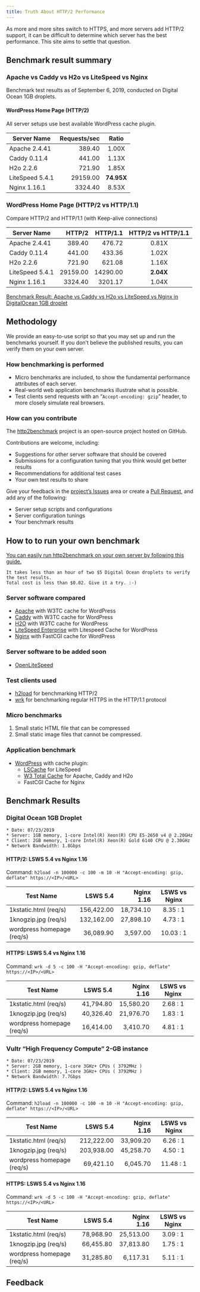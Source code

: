 ```yaml
---
title: Truth About HTTP/2 Performance
---
```


As more and more sites switch to HTTPS, and more servers add HTTP/2 support, it can be difficult to determine which server has the best performance. This site aims to settle that question.

## Benchmark result summary

### Apache vs Caddy vs H2o vs LiteSpeed vs Nginx
Benchmark test results as of September 6, 2019, conducted on Digital Ocean 1GB droplets.

#### WordPress Home Page (HTTP/2)
All server setups use best available WordPress cache plugin.

  Server Name   | Requests/sec | Ratio | 
----------------|-------------:|:-----:
Apache 2.4.41   |    389.40    |  1.00X
Caddy 0.11.4    |    441.00    |  1.13X
H2o 2.2.6       |    721.90    |  1.85X
LiteSpeed 5.4.1 |  29159.00    |  **74.95X**
Nginx 1.16.1    |   3324.40    |  8.53X

### WordPress Home Page (HTTP/2 vs HTTP/1.1)
Compare HTTP/2 and HTTP/1.1 (with Keep-alive connections)

  Server Name   |    HTTP/2    | HTTP/1.1   |  HTTP/2 vs HTTP/1.1   |
----------------|-------------:|-----------:|:---------------------:
Apache 2.4.41   |    389.40    |  476.72    |         0.81X
Caddy 0.11.4    |    441.00    |  433.36    |         1.02X
H2o 2.2.6       |    721.90    |  621.08    |         1.16X
LiteSpeed 5.4.1 |  29159.00    |  14290.00  |       **2.04X**
Nginx 1.16.1    |   3324.40    |  3201.17   |         1.04X

[Benchmark Result: Apache vs Caddy vs H2o vs LiteSpeed vs Nginx in DigitalOcean 1GB droplet](https://http2benchmark.org/results/benchmark-apache-caddy-h2o-litespeed-nginx-digitalocean.html)

## Methodology

We provide an easy-to-use script so that you may set up and run the benchmarks yourself. If you don’t believe the published results, you can verify them on your own server.

### How benchmarking is performed

*   Micro benchmarks are included, to show the fundamental performance attributes of each server.
*   Real-world web application benchmarks illustrate what is possible.
*   Test clients send requests with an “`Accept-encoding: gzip`” header, to more closely simulate real browsers.

### How can you contribute

The [http2benchmark](https://github.com/http2benchmark/http2benchmark) project is an open-source project hosted on GitHub. 

Contributions are welcome, including:

*   Suggestions for other server software that should be covered
*   Submissions for a configuration tuning that you think would get better results
*   Recommendations for additional test cases
*   Your own test results to share

Give your feedback in the [project’s Issues](https://github.com/http2benchmark/http2benchmark/issues) area or create a [Pull Request](https://github.com/http2benchmark/http2benchmark/pulls), and add any of the following: 

*   Server setup scripts and configurations
*   Server configuration tunings
*   Your benchmark results

## How to to run your own benchmark

[You can easily run http2benchmark on your own server by following this guide.](https://http2benchmark.org/guide.html)

    It takes less than an hour of two $5 Digital Ocean droplets to verify the test results.
    Total cost is less than $0.02. Give it a try. :-) 

### Server software compared

*   [Apache](http://httpd.apache.org/) with W3TC cache for WordPress
*   [Caddy](https://caddyserver.com/) with W3TC cache for WordPress
*   [H2O](https://h2o.examp1e.net/) with W3TC cache for WordPress
*   [LiteSpeed Enterprise](https://www.litespeedtech.com/products/litespeed-web-server)
    with Litespeed Cache for WordPress
*   [Nginx](http://nginx.org/)
    with FastCGI cache for WordPress

### Server software to be added soon

*   [OpenLiteSpeed](https://openlitespeed.org/)

### Test clients used

*   [h2load](https://nghttp2.org/documentation/h2load-howto.html) for benchmarking HTTP/2
*   [wrk](https://github.com/wg/wrk) for benchmarking regular HTTPS in the HTTP/1.1 protocol

### Micro benchmarks

1. Small static HTML file that can be compressed
2. Small static image files that cannot be compressed.

### Application benchmark

*   [WordPress](https://wordpress.org/) with cache plugin: 
    *   [LSCache](https://wordpress.org/plugins/litespeed-cache/) for LiteSpeed
    *   [W3 Total Cache](https://wordpress.org/plugins/w3-total-cache/) for Apache, Caddy and H2o
    *   FastCGI Cache for Nginx

## Benchmark Results

###   Digital Ocean 1GB Droplet
    * Date: 07/23/2019
    * Server: 1GB memory, 1-core Intel(R) Xeon(R) CPU E5-2650 v4 @ 2.20GHz
    * Client: 2GB memory, 1-core Intel(R) Xeon(R) Gold 6140 CPU @ 2.30GHz
    * Network Bandwidth: 1.8Gbps

#### HTTP/2: LSWS 5.4 vs Nginx 1.16  

Command: `h2load -n 100000 -c 100 -m 10 -H "Accept-encoding: gzip, deflate" https://<IP>/<URL>`

Test Name | LSWS 5.4    | Nginx 1.16 | LSWS vs Nginx
----------|------------:| ------------:|:-----:
1kstatic.html (req/s) | 156,422.00 | 18,734.10| 8.35 : 1
1knogzip.jpg (req/s) | 132,162.00 | 27,898.10| 4.73 : 1
wordpress homepage (req/s) | 36,089.90 | 3,597.00 | 10.03 : 1

#### HTTPS: LSWS 5.4 vs Nginx 1.16 

Command: `wrk -d 5 -c 100 -H "Accept-encoding: gzip, deflate" https://<IP>/<URL>`

Test Name | LSWS 5.4    | Nginx 1.16 | LSWS vs Nginx
----------|------------:| -----------:|:-----:
1kstatic.html (req/s) | 41,794.80 | 15,580.20 | 2.68 : 1
1knogzip.jpg (req/s) | 40,326.40 | 21,976.70 | 1.83 : 1
wordpress homepage (req/s) | 16,414.00 | 3,410.70 | 4.81 : 1

###   Vultr “High Frequency Compute” 2-GB instance
    * Date: 07/23/2019
    * Server: 2GB memory, 1-core 3GHz+ CPUs ( 3792MHz )
    * Client: 2GB memory, 1-core 3GHz+ CPUs ( 3792MHz )
    * Network Bandwidth: 7.7Gbps

#### HTTP/2: LSWS 5.4 vs Nginx 1.16 

Command: `h2load -n 100000 -c 100 -m 10 -H "Accept-encoding: gzip, deflate" https://<IP>/<URL>`

Test Name | LSWS 5.4    | Nginx 1.16 | LSWS vs Nginx
----------|------------:| -----------:|:-----:
1kstatic.html (req/s) | 212,222.00 | 33,909.20| 6.26 : 1
1knogzip.jpg (req/s) | 203,938.00 | 45,258.70| 4.50 : 1
wordpress homepage (req/s) | 69,421.10 | 6,045.70 | 11.48 : 1

#### HTTPS: LSWS 5.4 vs Nginx 1.16 

Command: `wrk -d 5 -c 100 -H "Accept-encoding: gzip, deflate" https://<IP>/<URL>`

Test Name | LSWS 5.4    | Nginx 1.16 | LSWS vs Nginx
----------|------------:| -----------:|:-----:
1kstatic.html (req/s) | 78,968.90 | 25,513.00 | 3.09 : 1
1knogzip.jpg (req/s) | 66,455.80 | 37,813.80 | 1.75 : 1
wordpress homepage (req/s) | 31,285.80 | 6,117.31 | 5.11 : 1

## Feedback

